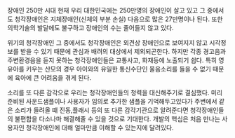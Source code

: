 장애인 250만 시대
  현재 우리 대한민국에는 250만명의 장애인이 살고 있고 그 중에서도 청각장애인은 지체장애인(신체의 부분 손실) 다음으로 많은 27만명이나 된다. 또한 의학기술의 발달에도 불구하고 장애인의 수는 줄어들지 않고 있다.

위기의 청각장애인
  그 중에서도 청각장애인은 외견상 장애인으로 보여지지 않고 시각정보를 받을 수 있기 때문에 관심과 배려의 대상에서 제외되곤한다.
  하지만 각종 경고음과 주변환경음을 듣지 못하는 청각장애인들은 교통사고, 화재등에 노출되기 쉽다.
  특히 영유아를 키우는 산모의 경우 아이와의 유일한 통신수단인 울음소리를 들을 수 없기 때문에 육아에 큰 어려움을 겪게 된다.

소리를 또 다른 감각으로
  우리는 청각장애인들의 청력을 대신해주기로 결심했다. 미리 준비된 사운드샘플이나 사용자가 임의로 추가한 샘플을 기억해두고있다가 주변에서 같은 소리가 들려올 떄 진동,플래시 등의 또 다른 감각기관으로 알려준다면 청각장애인들의 불편함을 다소나마 해결해줄 수 있을 것으로 기대한다.
  개발의 핵심은 처음 만나는 사용자인 청각장애인에 대해 얼마만큼 이해할 수 있는지에 달려있다.
